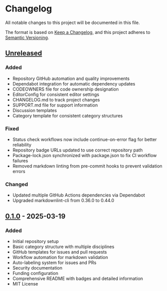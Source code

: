 # Changelog

All notable changes to this project will be documented in this file.

The format is based on [Keep a Changelog](https://keepachangelog.com/en/1.0.0/),
and this project adheres to [Semantic Versioning](https://semver.org/spec/v2.0.0.html).

## [Unreleased]

### Added
- Repository GitHub automation and quality improvements
- Dependabot integration for automatic dependency updates
- CODEOWNERS file for code ownership designation
- EditorConfig for consistent editor settings
- CHANGELOG.md to track project changes
- SUPPORT.md file for support information
- Discussion templates
- Category template for consistent category structures

### Fixed
- Status check workflows now include continue-on-error flag for better reliability
- Repository badge URLs updated to use correct repository path
- Package-lock.json synchronized with package.json to fix CI workflow failures
- Removed markdown linting from pre-commit hooks to prevent validation errors

### Changed
- Updated multiple GitHub Actions dependencies via Dependabot
- Upgraded markdownlint-cli from 0.36.0 to 0.44.0

## [0.1.0] - 2025-03-19

### Added
- Initial repository setup
- Basic category structure with multiple disciplines
- GitHub templates for issues and pull requests
- Workflow automation for markdown validation
- Auto-labeling system for issues and PRs
- Security documentation
- Funding configuration
- Comprehensive README with badges and detailed information
- MIT License

[Unreleased]: https://github.com/NishDJ/UNIVERSAL_CATEGORIES/compare/v0.1.0...HEAD
[0.1.0]: https://github.com/NishDJ/UNIVERSAL_CATEGORIES/releases/tag/v0.1.0 